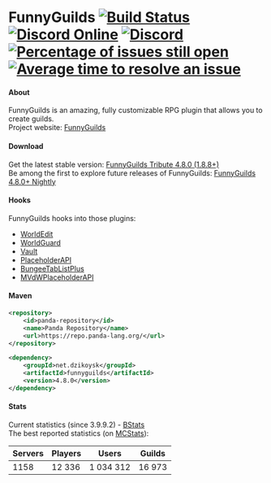 FunnyGuilds
[![Build Status](https://travis-ci.com/FunnyGuilds/FunnyGuilds.svg?branch=master)](https://travis-ci.com/FunnyGuilds/FunnyGuilds) [![Discord Online](https://img.shields.io/discord/254623242914889729.svg)](https://discord.gg/CYvyq3u) [![Discord](https://img.shields.io/badge/discord-funnyguilds-738bd7.svg?style=square)](https://discord.gg/CYvyq3u) [![Percentage of issues still open](http://isitmaintained.com/badge/open/FunnyGuilds/FunnyGuilds.svg)](http://isitmaintained.com/project/FunnyGuilds/FunnyGuilds "Percentage of issues still open") [![Average time to resolve an issue](http://isitmaintained.com/badge/resolution/FunnyGuilds/FunnyGuilds.svg)](http://isitmaintained.com/project/FunnyGuilds/FunnyGuilds "Average time to resolve an issue")
===========

#### About
FunnyGuilds is an amazing, fully customizable RPG plugin that allows you to create guilds.
<br>
Project website: <a href="https://funnyguilds.dzikoysk.net">FunnyGuilds</a>
<br>

#### Download
Get the latest stable version: [FunnyGuilds Tribute 4.8.0 (1.8.8+)](https://github.com/FunnyGuilds/FunnyGuilds/releases) <br>
Be among the first to explore future releases of FunnyGuilds: [FunnyGuilds 4.8.0+ Nightly](https://ci.insertt.dev/job/FunnyGuilds) <br>


#### Hooks
FunnyGuilds hooks into those plugins:
- [WorldEdit](https://dev.bukkit.org/projects/worldedit)
- [WorldGuard](https://dev.bukkit.org/projects/worldguard)
- [Vault](https://dev.bukkit.org/projects/vault)
- [PlaceholderAPI](https://www.spigotmc.org/wiki/placeholderapi-plugin-placeholders-page-2/#funnyguilds)
- [BungeeTabListPlus](https://www.spigotmc.org/resources/bungeetablistplus.313/)
- [MVdWPlaceholderAPI](https://www.spigotmc.org/resources/mvdwplaceholderapi.11182/)

#### Maven
```xml
<repository>
    <id>panda-repository</id>
    <name>Panda Repository</name>
    <url>https://repo.panda-lang.org/</url>
</repository>
```
```xml
<dependency>
    <groupId>net.dzikoysk</groupId>
    <artifactId>funnyguilds</artifactId>
    <version>4.8.0</version>
</dependency>
```

#### Stats
Current statistics (since 3.9.9.2) - [BStats](https://bstats.org/plugin/bukkit/FunnyGuilds)
<br>
The best reported statistics (on [MCStats](http://mcstats.org/plugin/FunnyGuilds)):

| Servers | Players | Users     | Guilds |
|---------|---------|-----------|--------|
| 1158    | 12 336  | 1 034 312 | 16 973 |
